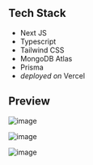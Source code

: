 ## Tech Stack
- Next JS
- Typescript
- Tailwind CSS
- MongoDB Atlas
- Prisma
- *deployed on* Vercel 

## Preview

![image](https://github.com/CODEX108/RippleFeed/assets/82377810/d698031d-ae6b-480d-b382-691be9bef1d5)


![image](https://github.com/CODEX108/RippleFeed/assets/82377810/b5eaa129-4ab2-4d7a-af8f-ed61d7934ab0)

![image](https://github.com/CODEX108/RippleFeed/assets/82377810/2d513213-d6b2-40f2-b7b8-904cab78d90f)

